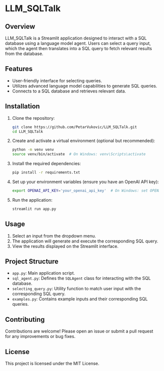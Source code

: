 # LLM_SQLTalk

## Overview
LLM_SQLTalk is a Streamlit application designed to interact with a SQL database using a language model agent. Users can select a query input, which the agent then translates into a SQL query to fetch relevant results from the database.

## Features
- User-friendly interface for selecting queries.
- Utilizes advanced language model capabilities to generate SQL queries.
- Connects to a SQL database and retrieves relevant data.

## Installation
1. Clone the repository:
    ```bash
    git clone https://github.com/PetarVukovic/LLM_SQLTalk.git
    cd LLM_SQLTalk
    ```

2. Create and activate a virtual environment (optional but recommended):
    ```bash
    python -m venv venv
    source venv/bin/activate  # On Windows: venv\Scripts\activate
    ```

3. Install the required dependencies:
    ```bash
    pip install -r requirements.txt
    ```

4. Set up your environment variables (ensure you have an OpenAI API key):
    ```bash
    export OPENAI_API_KEY='your_openai_api_key'  # On Windows: set OPENAI_API_KEY=your_openai_api_key
    ```

5. Run the application:
    ```bash
    streamlit run app.py
    ```

## Usage
1. Select an input from the dropdown menu.
2. The application will generate and execute the corresponding SQL query.
3. View the results displayed on the Streamlit interface.

## Project Structure
- `app.py`: Main application script.
- `sql_agent.py`: Defines the `SQLAgent` class for interacting with the SQL database.
- `selecting_query.py`: Utility function to match user input with the corresponding SQL query.
- `examples.py`: Contains example inputs and their corresponding SQL queries.

## Contributing
Contributions are welcome! Please open an issue or submit a pull request for any improvements or bug fixes.

## License
This project is licensed under the MIT License.

